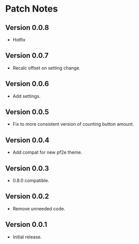 # Patch Notes

## Version 0.0.8

- Hotfix

## Version 0.0.7

- Recalc offset on setting change.

## Version 0.0.6

- Add settings.

## Version 0.0.5

- Fix to more consistent version of counting button amount.

## Version 0.0.4

- Add compat for new pf2e theme.

## Version 0.0.3

- 0.8.0 compatible.

## Version 0.0.2

- Remove unneeded code.

## Version 0.0.1

- Initial release.
